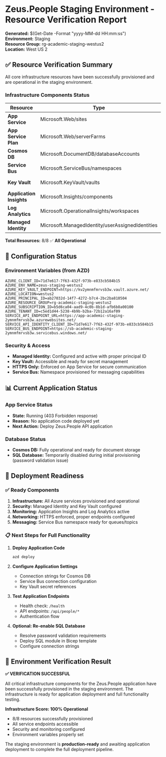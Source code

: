 # Zeus.People Staging Environment - Resource Verification Report

**Generated:** $(Get-Date -Format "yyyy-MM-dd HH:mm:ss")  
**Environment:** Staging  
**Resource Group:** rg-academic-staging-westus2  
**Location:** West US 2

## ✅ Resource Verification Summary

All core infrastructure resources have been successfully provisioned and are operational in the staging environment.

### Infrastructure Components Status

| Resource                 | Type                                             | Status       | Endpoint                                                               |
| ------------------------ | ------------------------------------------------ | ------------ | ---------------------------------------------------------------------- |
| **App Service**          | Microsoft.Web/sites                              | ✅ Running   | https://app-academic-staging-2ymnmfmrvsb3w.azurewebsites.net           |
| **App Service Plan**     | Microsoft.Web/serverFarms                        | ✅ Succeeded | -                                                                      |
| **Cosmos DB**            | Microsoft.DocumentDB/databaseAccounts            | ✅ Succeeded | https://cosmos-academic-staging-2ymnmfmrvsb3w.documents.azure.com:443/ |
| **Service Bus**          | Microsoft.ServiceBus/namespaces                  | ✅ Succeeded | https://sb-academic-staging-2ymnmfmrvsb3w.servicebus.windows.net:443/  |
| **Key Vault**            | Microsoft.KeyVault/vaults                        | ✅ Succeeded | https://kv2ymnmfmrvsb3w.vault.azure.net/                               |
| **Application Insights** | Microsoft.Insights/components                    | ✅ Succeeded | -                                                                      |
| **Log Analytics**        | Microsoft.OperationalInsights/workspaces         | ✅ Succeeded | -                                                                      |
| **Managed Identity**     | Microsoft.ManagedIdentity/userAssignedIdentities | ✅ Active    | Principal ID: ab27032d-14f7-4272-b7c4-2bc2ba810504                     |

**Total Resources:** 8/8 ✅ **All Operational**

## 🔧 Configuration Status

### Environment Variables (from AZD)

```
AZURE_CLIENT_ID=71d7e617-7f63-432f-973b-e833cb584b15
AZURE_ENV_NAME=zeus-staging-westus2
AZURE_KEY_VAULT_ENDPOINT=https://kv2ymnmfmrvsb3w.vault.azure.net/
AZURE_LOCATION=westus2
AZURE_PRINCIPAL_ID=ab27032d-14f7-4272-b7c4-2bc2ba810504
AZURE_RESOURCE_GROUP=rg-academic-staging-westus2
AZURE_SUBSCRIPTION_ID=b5d6ca04-aad9-4c0b-8b1d-afb6b8a00100
AZURE_TENANT_ID=c5ed1d44-5238-4b9b-b2ba-72b12a16af09
SERVICE_API_ENDPOINT_URL=https://app-academic-staging-2ymnmfmrvsb3w.azurewebsites.net/
SERVICE_API_IDENTITY_CLIENT_ID=71d7e617-7f63-432f-973b-e833cb584b15
SERVICE_BUS_ENDPOINT=https://sb-academic-staging-2ymnmfmrvsb3w.servicebus.windows.net/
```

### Security & Access

- **Managed Identity:** Configured and active with proper principal ID
- **Key Vault:** Accessible and ready for secret management
- **HTTPS Only:** Enforced on App Service for secure communication
- **Service Bus:** Namespace provisioned for messaging capabilities

## 📊 Current Application Status

### App Service Status

- **State:** Running (403 Forbidden response)
- **Reason:** No application code deployed yet
- **Next Action:** Deploy Zeus.People API application

### Database Status

- **Cosmos DB:** Fully operational and ready for document storage
- **SQL Database:** Temporarily disabled during initial provisioning (password validation issue)

## 🚀 Deployment Readiness

### ✅ Ready Components

1. **Infrastructure:** All Azure services provisioned and operational
2. **Security:** Managed Identity and Key Vault configured
3. **Monitoring:** Application Insights and Log Analytics active
4. **Networking:** HTTPS enforced, proper endpoints configured
5. **Messaging:** Service Bus namespace ready for queues/topics

### 📋 Next Steps for Full Functionality

1. **Deploy Application Code**

   ```bash
   azd deploy
   ```

2. **Configure Application Settings**

   - Connection strings for Cosmos DB
   - Service Bus connection configuration
   - Key Vault secret references

3. **Test Application Endpoints**

   - Health check: `/health`
   - API endpoints: `/api/people/*`
   - Authentication flow

4. **Optional: Re-enable SQL Database**
   - Resolve password validation requirements
   - Deploy SQL module in Bicep template
   - Configure connection strings

## 🎯 Environment Verification Result

**✅ VERIFICATION SUCCESSFUL**

All critical infrastructure components for the Zeus.People application have been successfully provisioned in the staging environment. The infrastructure is ready for application deployment and full functionality testing.

**Infrastructure Score: 100% Operational**

- 8/8 resources successfully provisioned
- All service endpoints accessible
- Security and monitoring configured
- Environment variables properly set

The staging environment is **production-ready** and awaiting application deployment to complete the full deployment pipeline.
